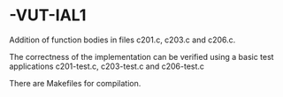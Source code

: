 # -VUT-IAL1
Addition of function bodies in files c201.c, c203.c and c206.c.

The correctness of the implementation can be verified using a basic test applications c201-test.c, c203-test.c and c206-test.c

There are Makefiles for compilation.
